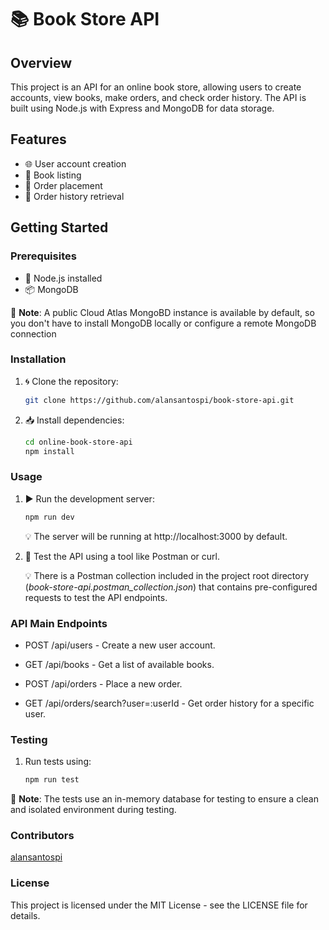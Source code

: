 # 📚 Book Store API

## Overview

This project is an API for an online book store, allowing users to create accounts, view books, make orders, and check order history. The API is built using Node.js with Express and MongoDB for data storage.

## Features

- 🌐 User account creation
- 📖 Book listing
- 🛒 Order placement
- 📜 Order history retrieval

## Getting Started

### Prerequisites

- 🚀 Node.js installed
-  📦 MongoDB

🚨 **Note**: A public Cloud Atlas MongoBD instance is available by default, so you don't have to install MongoDB locally or configure a remote MongoDB connection

### Installation

1. 🌀 Clone the repository:

   ```bash
   git clone https://github.com/alansantospi/book-store-api.git

2. 📥 Install dependencies:

   ```bash
   cd online-book-store-api
   npm install
   ```

### Usage
1. ▶️ Run the development server:

   ```bash
   npm run dev
   ```

   💡 The server will be running at http://localhost:3000 by default.

2. 🧪 Test the API using a tool like Postman or curl.

   💡 There is a Postman collection included in the project root directory (_book-store-api.postman_collection.json_) that contains pre-configured requests to test the API endpoints.

   

### API Main Endpoints

- POST /api/users - Create a new user account.

- GET /api/books - Get a list of available books.

- POST /api/orders - Place a new order.

- GET /api/orders/search?user=:userId - Get order history for a specific user.

### Testing

1. Run tests using:

   ```bash
   npm run test
   ```

🚨 **Note**: The tests use an in-memory database for testing to ensure a clean and isolated environment during testing.

### Contributors
[alansantospi](https://github.com/alansantospi)

### License
This project is licensed under the MIT License - see the LICENSE file for details.